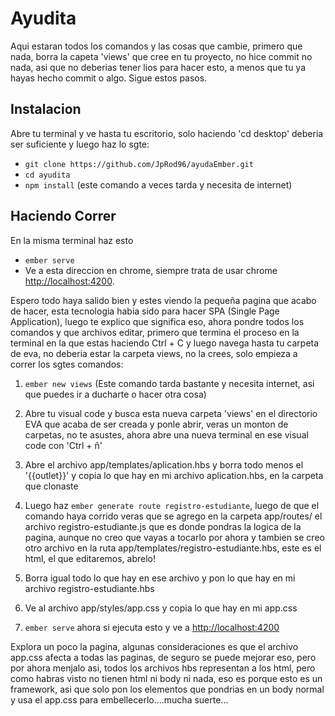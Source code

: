 # Ayudita

Aqui estaran todos los comandos y las cosas que cambie, primero que nada, borra la capeta 'views' que cree en tu proyecto, no hice commit no nada, asi que no deberias tener lios para hacer esto, a menos que tu ya hayas hecho commit o algo. Sigue estos pasos.

## Instalacion
Abre tu terminal y ve hasta tu escritorio, solo haciendo 'cd desktop' deberia ser suficiente y luego haz lo sgte:
* `git clone https://github.com/JpRod96/ayudaEmber.git`
* `cd ayudita`
* `npm install` (este comando a veces tarda y necesita de internet)

## Haciendo Correr
En la misma terminal haz esto
* `ember serve`
* Ve a esta direccion en chrome, siempre trata de usar chrome [http://localhost:4200](http://localhost:4200).

Espero todo haya salido bien y estes viendo la pequeña pagina que acabo de hacer, esta tecnologia habia sido para hacer SPA (Single Page Application), luego te explico que significa eso, ahora pondre todos los comandos y que archivos editar, primero que termina el proceso en la terminal en la que estas haciendo Ctrl + C y luego navega hasta tu carpeta de eva, no deberia estar la carpeta views, no la crees, solo empieza a correr los sgtes comandos:

1. `ember new views` (Este comando tarda bastante y necesita internet, asi que puedes ir a ducharte o hacer otra cosa)

2. Abre tu visual code y busca esta nueva carpeta 'views' en el directorio EVA que acaba de ser creada y ponle abrir, veras un monton de carpetas, no te asustes, ahora abre una nueva terminal en ese visual code con 'Ctrl + ñ'

3. Abre el archivo app/templates/aplication.hbs y borra todo menos el '{{outlet}}' y copia lo que hay en mi archivo aplication.hbs, en la carpeta que clonaste

4. Luego haz `ember generate route registro-estudiante`, luego de que el comando haya corrido veras que se agrego en la carpeta app/routes/ el archivo registro-estudiante.js que es donde pondras la logica de la pagina, aunque no creo que vayas a tocarlo por ahora y tambien se creo otro archivo en la ruta app/templates/registro-estudiante.hbs, este es el html, el que editaremos, abrelo!

5. Borra igual todo lo que hay en ese archivo y pon lo que hay en mi archivo registro-estudiante.hbs

6. Ve al archivo app/styles/app.css y copia lo que hay en mi app.css

7.  `ember serve` ahora si ejecuta esto y ve a [http://localhost:4200](http://localhost:4200) 

Explora un poco la pagina, algunas consideraciones es que el archivo app.css afecta a todas las paginas, de seguro se puede mejorar eso, pero por ahora menjalo asi, todos los archivos hbs representan a los html, pero como habras visto no tienen html ni body ni nada, eso es porque esto es un framework, asi que solo pon los elementos que pondrias en un body normal y usa el app.css para embellecerlo....mucha suerte...